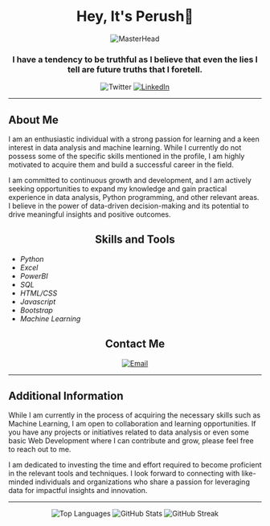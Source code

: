 <h1 align="center">Hey, It's Perush👋</h1>

<p align="center">
  <img src="https://external-content.duckduckgo.com/iu/?u=https%3A%2F%2Fmir-s3-cdn-cf.behance.net%2Fproject_modules%2F1400_opt_1%2F6c0f9b95746151.5e9ecde69599e.gif&f=1&nofb=1&ipt=2ef42c9e3a39ccaf5846dd53ae54b201845af1767ea8ef3b4624ca487c2287c4&ipo=images" alt="MasterHead" />
</p>

<h3 align="center">I have a tendency to be truthful as I believe that even the lies I tell are future truths that I foretell.</h3>

<p align="center">
  <a [href="https://twitter.com/perush12](https://twitter.com/PerushTheSeeker)" target="_blank">
    <img src="https://img.shields.io/twitter/follow/perushTheSeeker?logo=twitter&style=for-the-badge" alt="Twitter" />
  </a>
  <a href="https://linkedin.com/in/@perush-parajuli" target="_blank">
    <img src="https://img.shields.io/badge/LinkedIn-%40perush%20parajuli-blue?logo=linkedin&style=for-the-badge" alt="LinkedIn" />
  </a>
</p>

<hr>

<h2 align="left">About Me</h2>

<p align="left">I am an enthusiastic individual with a strong passion for learning and a keen interest in data analysis and machine learning. While I currently do not possess some of the specific skills mentioned in the profile, I am highly motivated to acquire them and build a successful career in the field.</p>

<p align="left">I am committed to continuous growth and development, and I am actively seeking opportunities to expand my knowledge and gain practical experience in data analysis, Python programming, and other relevant areas. I believe in the power of data-driven decision-making and its potential to drive meaningful insights and positive outcomes.</p>

<h2 align="center">Skills and Tools</h2>

<p align="center">
  <em>
    <ul> 
      <li>Python</li>
      <li>Excel</li>
      <li>PowerBI</li>
      <li>SQL</li>
      <li>HTML/CSS</li>
      <li>Javascript</li>
      <li>Bootstrap</li>
      <li>Machine Learning</li>
    </ul>
  </em>
</p>

<h2 align="center">Contact Me</h2>

<p align="center">
  <a href="mailto:perushparajuli@gmail.com" target="_blank">
    <img src="https://img.shields.io/badge/Email-perushparajuli%40gmail.com-red?style=for-the-badge&logo=gmail" alt="Email" />
  </a>
</p>

<hr>

<h2 align="left">Additional Information</h2>

<p align="left">While I am currently in the process of acquiring the necessary skills such as Machine Learning, I am open to collaboration and learning opportunities. If you have any projects or initiatives related to data analysis or even some basic Web Development where I can contribute and grow, please feel free to reach out to me.</p>

<p align="left">I am dedicated to investing the time and effort required to become proficient in the relevant tools and techniques. I look forward to connecting with like-minded individuals and organizations who share a passion for leveraging data for impactful insights and innovation.</p>

<hr>

<p align="center">
  <img src="https://github-readme-stats.vercel.app/api/top-langs?username=perushparajuli&show_icons=true&locale=en&layout=compact" alt="Top Languages" />
  <img src="https://github-readme-stats.vercel.app/api?username=perushparajuli&show_icons=true&locale=en" alt="GitHub Stats" />
  <img src="https://github-readme-streak-stats.herokuapp.com/?user=perushparajuli" alt="GitHub Streak" />
</p>
